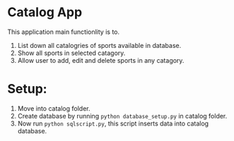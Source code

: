 # Catalog App

This application main functionlity is to.
1. List down all catalogries of sports available in database.
2. Show all sports in selected catagory.
3. Allow user to add, edit and delete sports in any catagory.


Setup:
=====

1. Move into catalog folder.
2. Create database by running ```python database_setup.py``` in catalog folder.
3. Now run ```python sqlscript.py```, this script inserts data into catalog database.
